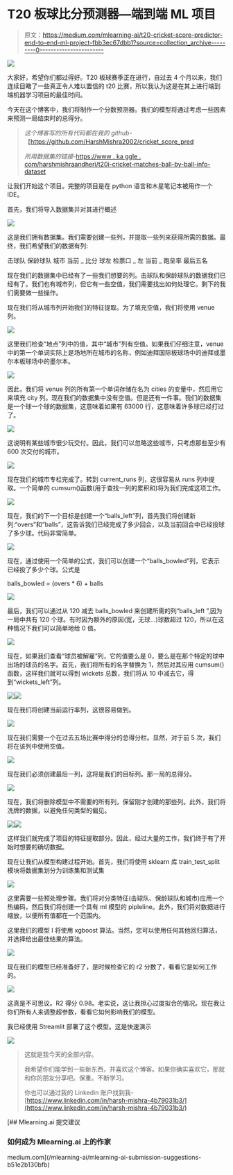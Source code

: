 # T20 板球比分预测器—端到端 ML 项目

> 原文：<https://medium.com/mlearning-ai/t20-cricket-score-predictor-end-to-end-ml-project-fbb3ec67dbb1?source=collection_archive---------0----------------------->

![](img/b4bfa78d9b8610172eb79b615204ae43.png)

大家好，希望你们都过得好。T20 板球赛季正在进行，自过去 4 个月以来，我们连续目睹了一些真正令人难以置信的 t20 比赛，所以我认为这是在其上进行端到端机器学习项目的最佳时间。

今天在这个博客中，我们将制作一个分数预测器。我们的模型将通过考虑一些因素来预测一局结束时的总得分。

> *这个博客写的所有代码都在我的 github-*【https://github.com/HarshMishra2002/cricket_score_pred 
> 
> *所用数据集的链接-*[https://www . ka ggle . com/harshmishraandheri/t20i-cricket-matches-ball-by-ball-info-dataset](https://www.kaggle.com/harshmishraandheri/t20i-cricket-matches-ball-by-ball-info-dataset)

让我们开始这个项目。完整的项目是在 python 语言和木星笔记本被用作一个 IDE。

首先，我们将导入数据集并对其进行概述

![](img/5871c04b09e0014b372aeeb51c79eab5.png)

这是我们拥有数据集。我们需要创建一些列，并提取一些列来获得所需的数据。最终，我们希望我们的数据有列:

击球队
保龄球队
城市
当前 _ 比分
球左
检票口 _ 左
当前 _ 跑垒率
最后五名

现在我们的数据集中已经有了一些我们想要的列。击球队和保龄球队的数据我们已经有了。我们也有城市列，但它有一些空值，我们需要找出如何处理它。剩下的我们需要做一些操作。

现在我们将从城市列开始我们的特征提取。为了填充空值，我们将使用 venue 列。

![](img/e30f638d0deabf33efe26c0e443a5139.png)

这里我们检查“地点”列中的值，其中“城市”列有空值。如果我们仔细注意，venue 中的第一个单词实际上是场地所在城市的名称，例如迪拜国际板球场中的迪拜或墨尔本板球场中的墨尔本。

![](img/cbdd858754e259ec713bcf1cf37ffd1f.png)

因此，我们将 venue 列的所有第一个单词存储在名为 cities 的变量中，然后用它来填充 city 列。现在我们的数据集中没有空值。但是还有一件事。我们的数据集是一个球一个球的数据集，这意味着如果有 63000 行，这意味着许多球已经打过了。

![](img/b8927be76ca239bab9c4c3be9fd4aa10.png)

这说明有某些城市很少玩交付。因此，我们可以忽略这些城市，只考虑那些至少有 600 次交付的城市。

![](img/af1368a98a5b693ad9ab46049463bac2.png)

现在我们的城市专栏完成了。转到 current_runs 列，这很容易从 runs 列中提取。一个简单的 cumsum()函数(用于查找一列的累积和)将为我们完成这项工作。

![](img/2d2f877355192105b4917795a2a8abd3.png)

现在，我们的下一个目标是创建一个“balls_left”列，首先我们将创建新列:“overs”和“balls”，这告诉我们已经完成了多少回合，以及当前回合中已经投球了多少球。代码非常简单。

![](img/905df46a7f032b08bfef2265bbbdabad.png)

现在，通过使用一个简单的公式，我们可以创建一个“balls_bowled”列，它表示已经投了多少个球。公式是

balls_bowled = (overs * 6) + balls

![](img/e46ed10444ccae5bb30267129595a68b.png)

最后，我们可以通过从 120 减去 balls_bowled 来创建所需的列“balls_left ”,因为一局中共有 120 个球。有时因为额外的原因(宽，无球…)球数超过 120，所以在这种情况下我们可以简单地给 0 值。

![](img/cac495bee068936e51509468031da892.png)

现在，如果我们查看“球员被解雇”列，它的值要么是 0，要么是在那个特定的球中出场的球员的名字。首先，我们将所有的名字替换为 1，然后对其应用 cumsum()函数，这样我们就可以得到 wickets 总数，我们将从 10 中减去它，得到“wickets_left”列。

![](img/125530fdc57084f2b44140acbe87c7ba.png)![](img/4bf9dfb389a49628f681dc708d4e04f2.png)

现在我们将创建当前运行率列，这很容易做到。

![](img/9f1161c2c7630ff2d0703d8118f6a745.png)

现在我们需要一个在过去五场比赛中得分的总得分栏。显然，对于前 5 次，我们将在该列中使用空值。

![](img/ab786b413d43cad64bf9ec6237265e11.png)

现在我们必须创建最后一列，这将是我们的目标列。那一局的总得分。

![](img/5d0f249b20be8ae94ae74e781135d295.png)

现在，我们将删除模型中不需要的所有列，保留刚才创建的那些列。此外，我们将洗牌的数据，以避免任何类型的偏见。

![](img/702a3d394e7426a65f1d88d617d83aad.png)![](img/c3145811bb94b2e6c58791de6bc5e040.png)

这样我们就完成了项目的特征提取部分。因此，经过大量的工作，我们终于有了开始时想要的确切数据。

现在让我们从模型构建过程开始。首先，我们将使用 sklearn 库 train_test_split 模块将数据集划分为训练集和测试集

![](img/6cec667aa3d7be6010e331431340fa1c.png)

这里需要一些预处理步骤。我们将对分类特征(击球队、保龄球队和城市)应用一个热编码，然后我们将创建一个具有 ml 模型的 pipleline。此外，我们将对数据进行缩放，以便所有值都在一个范围内。

这里我们的模型 I 将使用 xgboost 算法。当然，您可以使用任何其他回归算法，并选择给出最佳结果的算法。

![](img/2595e6e598561eae56c9e8b49929883a.png)

现在我们的模型已经准备好了，是时候检查它的 r2 分数了，看看它是如何工作的。

![](img/136afe36c3aa494a445a0b5d91a6f0d1.png)

这真是不可思议。R2 得分 0.98。老实说，这让我担心过度拟合的情况。现在我让你们所有人来调整超参数，看看它如何影响我们的模型。

我已经使用 Streamlit 部署了这个模型。这是快速演示

![](img/a9192af8dbb215a43e60fdadd8d4f16e.png)

> 这就是我今天的全部内容。
> 
> 我希望你们能学到一些新东西，并喜欢这个博客。如果你确实喜欢它，那就和你的朋友分享吧。保重。不断学习。
> 
> 你也可以通过我的 Linkedin 账户找到我-[https://www.linkedin.com/in/harsh-mishra-4b79031b3/](https://www.linkedin.com/in/harsh-mishra-4b79031b3/)

[](/mlearning-ai/mlearning-ai-submission-suggestions-b51e2b130bfb) [## Mlearning.ai 提交建议

### 如何成为 Mlearning.ai 上的作家

medium.com](/mlearning-ai/mlearning-ai-submission-suggestions-b51e2b130bfb)
